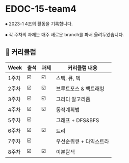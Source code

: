 # EDOC-15-team4

⦁ 2023-1 4조의 활동을 기록합니다.

⦁ 각 주차의 과제는 매주 새로운 branch를 파서 올려두었습니다. 

📌 커리큘럼
---------------------------

| Week | 출석 | 과제 |커리큘럼 내용 |
| ------ | -- | -- |----------- |
| 1주차 | ☑️ | ☑️ | 스택, 큐, 덱 |
| 2주차 | ☑️ | ☑️ | 브루트포스 & 백트래킹 |
| 3주차 | ☑️ | ☑️ | 그리디 알고리즘 |
| 4주차 | ☑️ | ☑️ | 동적계획법	 |
| 5주차 | ☑️ |  | 그래프 + DFS&BFS |
| 6주차 | ☑️ | ☑️ | 트리 |
| 7주차 | ☑️ |  | 우선순위큐 + 다익스트라 |
| 8주차 | ☑️  | ☑️  | 이분탐색 |
